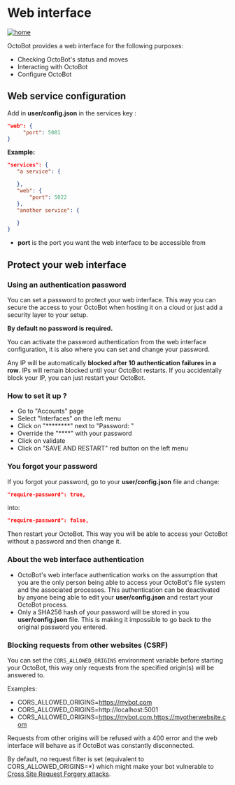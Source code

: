 Web interface
=============

[![home](https://raw.githubusercontent.com/Drakkar-Software/OctoBot/assets/wiki_resources/home.jpg)](https://raw.githubusercontent.com/Drakkar-Software/OctoBot/assets/wiki_resources/home.jpg)

OctoBot provides a web interface for the following purposes:

-   Checking OctoBot's status and moves
-   Interacting with OctoBot
-   Configure OctoBot

Web service configuration
-------------------------

Add in **user/config.json** in the services key :

``` json
"web": {
     "port": 5001
}
```

**Example:**

``` json
"services": {
   "a service": {

   },
   "web": {
       "port": 5022
   },
   "another service": {

   }
}
```

-   **port** is the port you want the web interface to be accessible from

Protect your web interface
--------------------------

### Using an authentication password

You can set a password to protect your web interface. This way you can secure the access to your OctoBot when hosting it on a cloud or just add a security layer to your setup.

**By default no password is required.**

You can activate the password authentication from the web interface configuration, it is also where you can set and change your password.

Any IP will be automatically **blocked after 10 authentication failures in a row**. IPs will remain blocked until your OctoBot restarts. If you accidentally block your IP, you can just restart your OctoBot.

### How to set it up ?

-   Go to "Accounts" page
-   Select "Interfaces" on the left menu
-   Click on "********" next to "Password: "
-   Override the "****" with your password
-   Click on validate
-   Click on "SAVE AND RESTART" red button on the left menu

### You forgot your password

If you forgot your password, go to your **user/config.json** file and change:

``` json
"require-password": true,
```

into:

``` json
"require-password": false,
```

Then restart your OctoBot. This way you will be able to access your OctoBot without a password and then change it.

### About the web interface authentication

-   OctoBot's web interface authentication works on the assumption that you are the only person being able to access your OctoBot's file system and the associated processes. This authentication can be deactivated by anyone being able to edit your **user/config.json** and restart your OctoBot process.
-   Only a SHA256 hash of your password will be stored in you **user/config.json** file. This is making it impossible to go back to the original password you entered.

### Blocking requests from other websites (CSRF)

You can set the `CORS_ALLOWED_ORIGINS` environment variable before starting your OctoBot, this way only requests from the specified origin(s) will be answered to.

Examples:
-   CORS_ALLOWED_ORIGINS=https://mybot.com
-   CORS_ALLOWED_ORIGINS=http://localhost:5001
-   CORS_ALLOWED_ORIGINS=https://mybot.com,https://myotherwebsite.com

Requests from other origins will be refused with a 400 error and the web interface will behave as if OctoBot was constantly disconnected.

By default, no request filter is set (equivalent to CORS_ALLOWED_ORIGINS=*) which might make your bot vulnerable to [Cross Site Request Forgery attacks](https://owasp.org/www-community/attacks/csrf).
